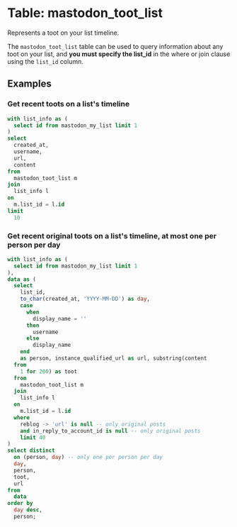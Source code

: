 # Table: mastodon_toot_list

Represents a toot on your list timeline.

The `mastodon_toot_list` table can be used to query information about any toot on your list, and **you must specify the list_id** in the where or join clause using the `list_id` column.

## Examples

### Get recent toots on a list's timeline

```sql
with list_info as (
  select id from mastodon_my_list limit 1
)
select
  created_at,
  username,
  url,
  content
from
  mastodon_toot_list m
join
  list_info l
on
  m.list_id = l.id
limit
  10
```

### Get recent original toots on a list's timeline, at most one per person per day

```sql
with list_info as (
  select id from mastodon_my_list limit 1
),
data as (
  select
    list_id,
    to_char(created_at, 'YYYY-MM-DD') as day,
    case
      when
        display_name = '' 
      then
        username 
      else
        display_name 
    end
    as person, instance_qualified_url as url, substring(content 
  from
    1 for 200) as toot 
  from
    mastodon_toot_list m
  join
    list_info l
  on
    m.list_id = l.id
  where
    reblog -> 'url' is null -- only original posts
    and in_reply_to_account_id is null -- only original posts
    limit 40 
)
select distinct
  on (person, day) -- only one per person per day
  day,
  person,
  toot,
  url 
from
  data 
order by
  day desc,
  person;
```
